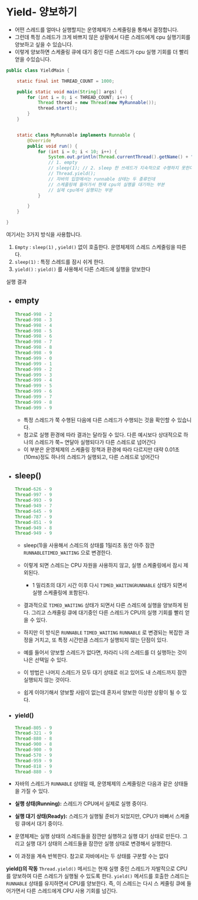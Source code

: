 # Yield- 양보하기

- 어떤 스레드를 얼마나 실행할지는 운영체제가 스케줄링을 통해서 결정합니다.
- 그런데 특정 스레드가 크게 바쁘지 않은 상황에서 다른 스레드에게 cpu 실행기회를 양보하고 싶을 수 있습니다.
- 이렇게 양보하면 스케줄링 큐에 대기 중인 다른 스레드가 cpu 실행 기회를 더 빨리 얻을 수있습니다.



``` java
public class YieldMain {

	static final int THREAD_COUNT = 1000;

	public static void main(String[] args) {
		for (int i = 0; i < THREAD_COUNT; i++) {
			Thread thread = new Thread(new MyRunnable());
			thread.start();
		}
	}


	static class MyRunnable implements Runnable {
		@Override
		public void run() {
			for (int i = 0; i < 10; i++) {
				System.out.println(Thread.currentThread().getName() + " - " + i);
				// 1. empty
				// sleep(1); // 2. sleep 한 쓰레드가 지속적으로 수행하지 못한다.
				// Thread.yield();
				// 자바의 입장에서는 runnable 상태는 두 종류인데
				// 스케줄링에 들어가서 현재 cpu의 실행을 대기하는 부분
				// 실제 cpu에서 실행되는 부분
			}

		}
	}

}
```

여기서는 3가지 방식을 사용합니다.

1. `Empty` : `sleep(1)` , `yield()` 없이 호출한다. 운영체제의 스레드 스케줄링을 따른다.
2. `sleep(1)` : 특정 스레드를 잠시 쉬게 한다.
3. `yield()` : `yield()` 를 사용해서 다른 스레드에 실행을 양보한다



실행 결과 

- ## empty

  ``` java
  Thread-998 - 2
  Thread-998 - 3
  Thread-998 - 4
  Thread-998 - 5
  Thread-998 - 6
  Thread-998 - 7
  Thread-998 - 8
  Thread-998 - 9
  Thread-999 - 0
  Thread-999 - 1
  Thread-999 - 2
  Thread-999 - 3
  Thread-999 - 4
  Thread-999 - 5
  Thread-999 - 6
  Thread-999 - 7
  Thread-999 - 8
  Thread-999 - 9
  ```

  - 특정 스레드가 쭉 수행된 다음에 다른 스레드가 수행되는 것을 확인할 수 있습니다.
  - 참고로 실행 환경에 따라 결과는 달라질 수 있다. 다른 예시보다 상대적으로 하나의 스레드가 쭉~ 연달아 실행되다가 다른 스레드로 넘어간다
  - 이 부분은 운영체제의 스케줄링 정책과 환경에 따라 다르지만 대략 0.01초(10ms)정도 하나의 스레드가 실행되고, 다른 스레드로 넘어간다



- ## sleep()

  ```  java
  Thread-626 - 9
  Thread-997 - 9
  Thread-993 - 9
  Thread-949 - 7
  Thread-645 - 9
  Thread-787 - 9
  Thread-851 - 9
  Thread-949 - 8
  Thread-949 - 9
  ```

  - sleep(1)을 사용해서 스레드의 상태를 1밀리초 동안 아주 잠깐 `RUNNABLETIMED_WAITING` 으로 변경한다. 
  - 이렇게 되면 스레드는 CPU 자원을 사용하지 않고, 실행 스케줄링에서 잠시 제외된다. 
    - 1 밀리초의 대기 시간 이후 다시 `TIMED_WAITINGRUNNABLE` 상태가 되면서 실행 스케줄링에 포함된다.
  - 결과적으로 `TIMED_WAITING` 상태가 되면서 다른 스레드에 실행을 양보하게 된다. 그리고 스캐줄링 큐에 대기중인 다른 스레드가 CPU의 실행 기회를 빨리 얻을 수 있다.

  - 하지만 이 방식은 `RUNNABLE` `TIMED_WAITING` `RUNNABLE` 로 변경되는 복잡한 과정을 거치고, 또 특정 시간만큼 스레드가 실행되지 않는 단점이 있다.

  - 예를 들어서 양보할 스레드가 없다면, 차라리 나의 스레드를 더 실행하는 것이 나은 선택일 수 있다. 

  - 이 방법은 나머지 스레드가 모두 대기 상태로 쉬고 있어도 내 스레드까지 잠깐 실행되지 않는 것이다.

  - 쉽게 이야기해서 양보할 사람이 없는데 혼자서 양보한 이상한 상황이 될 수 있다.



- ### yield()

  ``` java
  Thread-805 - 9
  Thread-321 - 9
  Thread-880 - 8
  Thread-900 - 8
  Thread-900 - 9
  Thread-570 - 9
  Thread-959 - 9
  Thread-818 - 9
  Thread-880 - 9
  ```



- 자바의 스레드가 `RUNNABLE` 상태일 때, 운영체제의 스케줄링은 다음과 같은 상태들을 가질 수 있다.
- **실행 상태(Running):** 스레드가 CPU에서 실제로 실행 중이다.
- **실행 대기 상태(Ready):** 스레드가 실행될 준비가 되었지만, CPU가 바빠서 스케줄링 큐에서 대기 중이다.
- 운영체제는 실행 상태의 스레드들을 잠깐만 실행하고 실행 대기 상태로 만든다. 그리고 실행 대기 상태의 스레드들을 잠깐만 실행 상태로 변경해서 실행한다. 
- 이 과정을 계속 반복한다. 참고로 자바에서는 두 상태를 구분할 수는 없다



**yield()의 작동**
`Thread.yield()` 메서드는 현재 실행 중인 스레드가 자발적으로 CPU를 양보하여 다른 스레드가 실행될 수
있도록 한다.
`yield()` 메서드를 호출한 스레드는 `RUNNABLE` 상태를 유지하면서 CPU를 양보한다. 즉, 이 스레드는 다시 스
케줄링 큐에 들어가면서 다른 스레드에게 CPU 사용 기회를 넘긴다.
